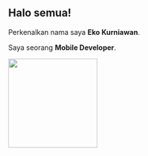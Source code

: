 ## Halo semua! 

Perkenalkan nama saya **Eko Kurniawan**.<br>

Saya seorang **Mobile Developer**.<br>


<p align="left">
<a href="https://github.com/ekokurnia">
  <img height="180em" src="https://github-readme-stats-eight-theta.vercel.app/api?username=ekokurnia&show_icons=true&theme=algolia&include_all_commits=true&count_private=true"/>
<!--   <img height="180em" src="https://github-readme-stats-eight-theta.vercel.app/api/top-langs/?username=ekokurnia&layout=compact&langs_count=8&theme=algolia"/> -->
</a>
</p>
